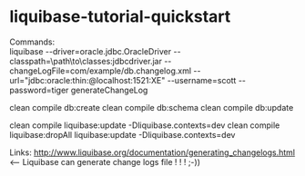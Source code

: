 liquibase-tutorial-quickstart
=============================

Commands:<br>
liquibase --driver=oracle.jdbc.OracleDriver
      --classpath=\path\to\classes:jdbcdriver.jar
      --changeLogFile=com/example/db.changelog.xml
      --url="jdbc:oracle:thin:@localhost:1521:XE"
      --username=scott
      --password=tiger
      generateChangeLog



clean compile db:create
clean compile db:schema
clean compile db:update

clean compile liquibase:update -Dliquibase.contexts=dev
clean compile liquibase:dropAll liquibase:update -Dliquibase.contexts=dev 
 
 
Links:
http://www.liquibase.org/documentation/generating_changelogs.html <-- Liquibase can generate change logs file ! ! ! ;-))


